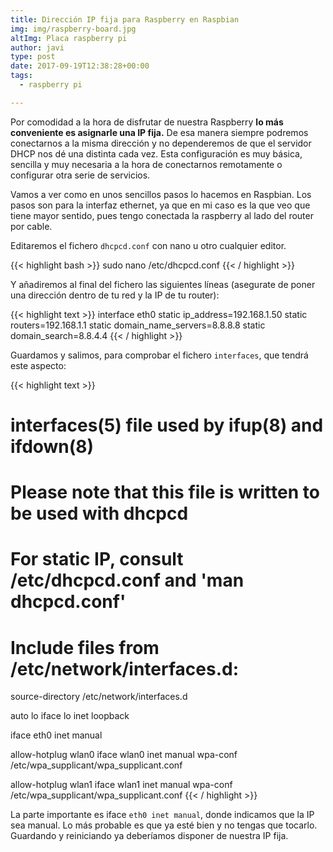 ```yaml
---
title: Dirección IP fija para Raspberry en Raspbian
img: img/raspberry-board.jpg
altImg: Placa raspberry pi
author: javi
type: post
date: 2017-09-19T12:38:28+00:00
tags:
  - raspberry pi

---
```

Por comodidad a la hora de disfrutar de nuestra Raspberry **lo más conveniente es asignarle una IP fija.** De esa manera siempre podremos conectarnos a la misma dirección y no dependeremos de que el servidor DHCP nos dé una distinta cada vez. Esta configuración es muy básica, sencilla y muy necesaria a la hora de conectarnos remotamente o configurar otra serie de servicios.

Vamos a ver como en unos sencillos pasos lo hacemos en Raspbian. Los pasos son para la interfaz ethernet, ya que en mi caso es la que veo que tiene mayor sentido, pues tengo conectada la raspberry al lado del router por cable.

Editaremos el fichero `dhcpcd.conf` con nano u otro cualquier editor.

{{< highlight bash >}}
sudo nano /etc/dhcpcd.conf
{{< / highlight >}}

Y añadiremos al final del fichero las siguientes líneas (asegurate de poner una dirección dentro de tu red y la IP de tu router):

{{< highlight text >}}
interface eth0
static ip_address=192.168.1.50
static routers=192.168.1.1
static domain_name_servers=8.8.8.8
static domain_search=8.8.4.4
{{< / highlight >}}

Guardamos y salimos, para comprobar el fichero `interfaces`, que tendrá este aspecto:

{{< highlight text >}}
# interfaces(5) file used by ifup(8) and ifdown(8)

# Please note that this file is written to be used with dhcpcd
# For static IP, consult /etc/dhcpcd.conf and 'man dhcpcd.conf'

# Include files from /etc/network/interfaces.d:
source-directory /etc/network/interfaces.d

auto lo
iface lo inet loopback

iface eth0 inet manual

allow-hotplug wlan0
iface wlan0 inet manual
    wpa-conf /etc/wpa_supplicant/wpa_supplicant.conf

allow-hotplug wlan1
iface wlan1 inet manual
    wpa-conf /etc/wpa_supplicant/wpa_supplicant.conf
{{< / highlight >}}

La parte importante es iface `eth0 inet manual`, donde indicamos que la IP sea manual. Lo más probable es que ya esté bien y no tengas que tocarlo. Guardando y reiniciando ya deberíamos disponer de nuestra IP fija.
